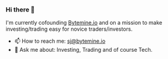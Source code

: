 ### Hi there 👋

<!--
**hanuor/hanuor** is a ✨ _special_ ✨ repository because its `README.md` (this file) appears on your GitHub profile.

Here are some ideas to get you started:

- 🔭 I’m currently working on ...
- 🌱 I’m currently learning ...
- 👯 I’m looking to collaborate on ...
- 🤔 I’m looking for help with ...
- 💬 Ask me about ...

- 😄 Pronouns: ...
- ⚡ Fun fact: ...
-->


I'm currently cofounding <a href='https://bytemine.io'>Bytemine.io</a> and on a mission to make investing/trading easy for novice traders/investors.<br>
- 📫 How to reach me: sj@bytemine.io
- 💬 Ask me about: Investing, Trading and of course Tech.

